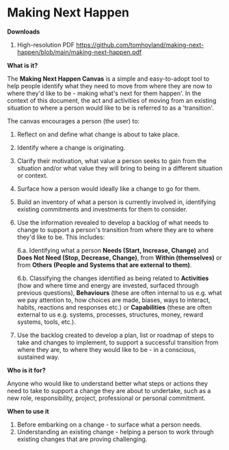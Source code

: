 # Making Next Happen

**Downloads**
1. High-resolution PDF https://github.com/tomhoyland/making-next-happen/blob/main/making-next-happen.pdf



**What is it?**

The **Making Next Happen Canvas** is a simple and easy-to-adopt tool to help people identify what they need to move from where they are now to where they'd like to be - making what's next for them happen'. In the context of this document, the act and activities of moving from an existing situation to where a person would like to be is referred to as a 'transition'. 

The canvas encourages a person (the user) to:
1. Reflect on and define what change is about to take place.
2. Identify where a change is originating.
3. Clarify their motivation, what value a person seeks to gain from the situation and/or what value they will bring to being in a different situation or context.
4. Surface how a person would ideally like a change to go for them.
5. Build an inventory of what a person is currently involved in, identifying existing commitments and investments for them to consider.
6. Use the information revealed to develop a backlog of what needs to change to support a person's transition from where they are to where they'd like to be. This includes:

   6.a. Identifying what a person **Needs (Start, Increase, Change)** and **Does Not Need (Stop, Decrease, Change)**, from **Within (themselves)** or from **Others (People and Systems that are external to them)**.

   6.b. Classifying the changes identified as being related to **Activities** (how and where time and energy are invested, surfaced through previous questions), **Behaviours** (these are often internal to us e.g. what we pay attention to, how choices are made, biases, ways to interact, habits, reactions and responses etc.) or **Capabilities** (these are often external to us e.g. systems, processes, structures, money, reward systems, tools, etc.).

7. Use the backlog created to develop a plan, list or roadmap of steps to take and changes to implement, to support a successful transition from where they are, to where they would like to be - in a conscious, sustained way.



**Who is it for?**

Anyone who would like to understand better what steps or actions they need to take to support a change they are about to undertake, such as a new role, responsibility, project, professional or personal commitment.  



**When to use it**

1. Before embarking on a change - to surface what a person needs.
2. Understanding an existing change - helping a person to work through existing changes that are proving challenging. 
